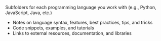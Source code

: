 Subfolders for each programming language you work with (e.g., Python, JavaScript, Java, etc.)

- Notes on language syntax, features, best practices, tips, and tricks
- Code snippets, examples, and tutorials
- Links to external resources, documentation, and libraries